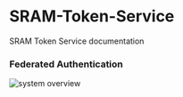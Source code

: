 # SRAM-Token-Service
SRAM Token Service documentation

### Federated Authentication

![system overview](http://www.plantuml.com/plantuml/proxy?cache=no&src=https://github.com/HarryKodden/SRAM-Token-Service/main/assets/overview.iuml)
